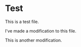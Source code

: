 # Test

This is a test file.

I've made a modification to this file.

This is another modification.

